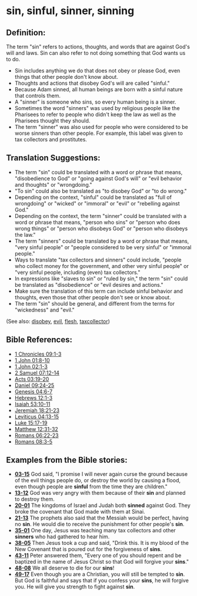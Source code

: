 # sin, sinful, sinner, sinning #

## Definition: ##

The term "sin" refers to actions, thoughts, and words that are against God's will and laws. Sin can also refer to not doing something that God wants us to do.

* Sin includes anything we do that does not obey or please God, even things that other people don't know about.
* Thoughts and actions that disobey God's will are called "sinful."
* Because Adam sinned, all human beings are born with a sinful nature that controls them.
* A "sinner" is someone who sins, so every human being is a sinner.
* Sometimes the word "sinners" was used by religious people like the Pharisees to refer to people who didn't keep the law as well as the Pharisees thought they should.
* The term "sinner" was also used for people who were considered to be worse sinners than other people. For example, this label was given to tax collectors and prostitutes.

## Translation Suggestions: ##

* The term "sin" could be translated with a word or phrase that means, "disobedience to God" or "going against God's will" or "evil behavior and thoughts" or "wrongdoing."
* "To sin" could also be translated as "to disobey God" or "to do wrong."
* Depending on the context, "sinful" could be translated as  "full of wrongdoing" or "wicked" or "immoral" or "evil" or "rebelling against God."
* Depending on the context, the term "sinner" could be translated with a word or phrase that means, "person who sins" or "person who does wrong things" or "person who disobeys God" or "person who disobeys the law."
* The term "sinners" could be translated by a word or phrase that means, "very sinful people" or "people considered to be very sinful" or "immoral people."
* Ways to translate "tax collectors and sinners" could include, "people who collect money for the government, and other very sinful people" or "very sinful people, including (even) tax collectors."
* In expressions like "slaves to sin" or "ruled by sin," the term "sin" could be translated as "disobedience" or "evil desires and actions."
* Make sure the translation of this term can include sinful behavior and thoughts, even those that other people don't see or know about.
* The term "sin" should be general, and different from the terms for "wickedness" and "evil."

(See also: [disobey](../other/disobey.md), [evil](../kt/evil.md), [flesh](../kt/flesh.md), [taxcollector](../other/taxcollector.md))

## Bible References: ##

* [1 Chronicles 09:1-3](https://door43.org/en/bible/notes/1ch/09/01)
* [1 John 01:8-10](https://door43.org/en/bible/notes/1jn/01/08)
* [1 John 02:1-3](https://door43.org/en/bible/notes/1jn/02/01)
* [2 Samuel 07:12-14](https://door43.org/en/bible/notes/2sa/07/12)
* [Acts 03:19-20](https://door43.org/en/bible/notes/act/03/19)
* [Daniel 09:24-25](https://door43.org/en/bible/notes/dan/09/24)
* [Genesis 04:6-7](https://door43.org/en/bible/notes/gen/04/06)
* [Hebrews 12:1-3](https://door43.org/en/bible/notes/heb/12/01)
* [Isaiah 53:10-11](https://door43.org/en/bible/notes/isa/53/10)
* [Jeremiah 18:21-23](https://door43.org/en/bible/notes/jer/18/21)
* [Leviticus 04:13-15](https://door43.org/en/bible/notes/lev/04/13)
* [Luke 15:17-19](https://door43.org/en/bible/notes/luk/15/17)
* [Matthew 12:31-32](https://door43.org/en/bible/notes/mat/12/31)
* [Romans 06:22-23](https://door43.org/en/bible/notes/rom/06/22)
* [Romans 08:3-5](https://door43.org/en/bible/notes/rom/08/03)

## Examples from the Bible stories: ##

* __[03-15](https://door43.org/en/obs/notes/frames/03-15)__ God said, "I promise I will never again curse the ground because of the evil things people do, or destroy the world by causing a flood, even though people are __sinful__  from the time they are children."
* __[13-12](https://door43.org/en/obs/notes/frames/13-12)__ God was very angry with them because of their __sin__  and planned to destroy them.
* __[20-01](https://door43.org/en/obs/notes/frames/20-01)__ The kingdoms of Israel and Judah both __sinned__  against God. They broke the covenant that God made with them at Sinai.
* __[21-13](https://door43.org/en/obs/notes/frames/21-13)__ The prophets also said that the Messiah would be perfect, having no __sin__. He would die to receive the punishment for other people's __sin__.
* __[35-01](https://door43.org/en/obs/notes/frames/35-01)__ One day, Jesus was teaching many tax collectors and other __sinners__  who had gathered to hear him.
* __[38-05](https://door43.org/en/obs/notes/frames/38-05)__ Then Jesus took a cup and said, "Drink this. It is my blood of the New Covenant that is poured out for the forgiveness of __sins__.
* __[43-11](https://door43.org/en/obs/notes/frames/43-11)__ Peter answered them, "Every one of you should repent and be baptized in the name of Jesus Christ so that God will forgive your __sins__."
* __[48-08](https://door43.org/en/obs/notes/frames/48-08)__ We all deserve to die for our __sins__!
* __[49-17](https://door43.org/en/obs/notes/frames/49-17)__ Even though you are a Christian, you will still be tempted to __sin__. But God is faithful and says that if you confess your __sins__, he will forgive you. He will give you strength to fight against __sin__.


